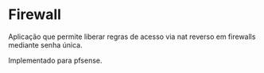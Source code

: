 # Firewall

Aplicação que permite liberar regras de acesso via nat reverso em firewalls mediante senha única.

Implementado para pfsense.